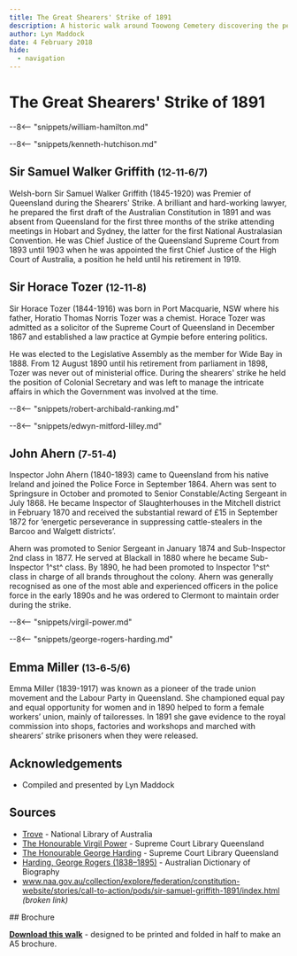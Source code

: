 ```yaml
---
title: The Great Shearers' Strike of 1891
description: A historic walk around Toowong Cemetery discovering the personalities of the Great Shearers' Strike of 1891
author: Lyn Maddock
date: 4 February 2018
hide:
  - navigation
---
```


# The Great Shearers' Strike of 1891

<!--
![The Strike Committee]()

*<small>[The Strike Committee](), 1891 - John Oxley Library, State Library of Queensland</small>*  <br>
*<small>
Back Row (Left to Right): H C Smith-Barry, W FothergilL, A Forrester, J A Stuart <br>
Third Row: G Taylor, P F Griffin, E H Murphy, H O BlackwelL <br>
Second Row: A J Brown, R Prince, W J Bennett, D Murphy <br>
Front: William Hamilton
</small>*

-->

--8<-- "snippets/william-hamilton.md"

--8<-- "snippets/kenneth-hutchison.md"

## Sir Samuel Walker Griffith <small>(12‑11‑6/7)</small>

Welsh-born Sir Samuel Walker Griffith (1845-1920) was Premier of Queensland during the Shearers' Strike. A brilliant and hard-working lawyer, he prepared the first draft of the Australian Constitution in 1891 and was absent from Queensland for the first three months of the strike attending meetings in Hobart and Sydney, the latter for the first National Australasian Convention. 
He was Chief Justice of the Queensland Supreme Court from 1893 until 1903 when he was appointed the first Chief Justice of the High Court of Australia, a position he held until his retirement in 1919.

## Sir Horace Tozer <small>(12‑11‑8)</small>

Sir Horace Tozer (1844-1916) was born in Port Macquarie, NSW where his father, Horatio Thomas Norris Tozer was a chemist. Horace Tozer was admitted as a solicitor of the Supreme Court of Queensland in December 1867 and established a law practice at Gympie before entering politics. 

He was elected to the Legislative Assembly as the member for Wide Bay in 1888. From 12 August 1890 until his retirement from parliament in 1898, Tozer was never out of ministerial office. During the shearers' strike he held the position of Colonial Secretary and was left to manage the intricate affairs in which the Government was involved at the time.

--8<-- "snippets/robert-archibald-ranking.md"

--8<-- "snippets/edwyn-mitford-lilley.md"

## John Ahern <small>(7‑51‑4)</small>

Inspector John Ahern (1840-1893) came to Queensland from his native Ireland and joined the Police Force in September 1864. Ahern was sent to Springsure in October and promoted to Senior Constable/Acting Sergeant in July 1868. He became Inspector of Slaughterhouses in the Mitchell district in February 1870 and received the substantial reward of £15 in September 1872 for ‘energetic perseverance in suppressing cattle-stealers in the Barcoo and Walgett districts’. 

Ahern was promoted to Senior Sergeant in January 1874 and Sub-Inspector 2nd class in 1877. He served at Blackall in 1880 where he became Sub-Inspector 1^st^ class. By 1890, he had been promoted to Inspector 1^st^ class in charge of all brands throughout the colony. Ahern was generally recognised as one of the most able and experienced officers in the police force in the early 1890s and he was ordered to Clermont to maintain order during the strike. 

--8<-- "snippets/virgil-power.md"

--8<-- "snippets/george-rogers-harding.md"

## Emma Miller <small>(13‑6‑5/6)</small>

Emma Miller (1839-1917) was known as a pioneer of the trade union movement and the Labour Party in Queensland. She championed equal pay and equal opportunity for women and in 1890 helped to form a female workers’ union, mainly of tailoresses. In 1891 she gave evidence to the royal commission into shops, factories and workshops and marched with shearers’ strike prisoners when they were released.

## Acknowledgements

- Compiled and presented by Lyn Maddock

## Sources

- [Trove](https://trove.nla.gov.au) - National Library of Australia 
- [The Honourable Virgil Power](www.sclqld.org.au/judicial-papers/judicial-profiles/profiles/vpower) - Supreme Court Library Queensland 
- [The Honourable George Harding](www.sclqld.org.au/judicial-papers/judicial-profiles/profiles/grharding) - Supreme Court Library Queensland
- [Harding, George Rogers (1838–1895)](http://adb.anu.edu.au/biography/harding-george-rogers-3712) - Australian Dictionary of Biography
- www.naa.gov.au/collection/explore/federation/constitution-website/stories/call-to-action/pods/sir-samuel-griffith-1891/index.html *(broken link)*

<div class="noprint" markdown="1">
## Brochure

**[Download this walk](../assets/guides/more-print-media-identities-of-early-brisbane.pdf)** - designed to be printed and folded in half to make an A5 brochure.

</div>
